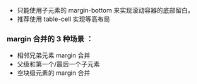  * 只能使用子元素的 margin-bottom 来实现滚动容器的底部留白。
 * 推荐使用 table-cell 实现等高布局
 ### margin 合并的 3 种场景 ：
 * 相邻兄弟元素 margin 合并
 * 父级和第一个/最后一个子元素
 * 空块级元素的 margin 合并
